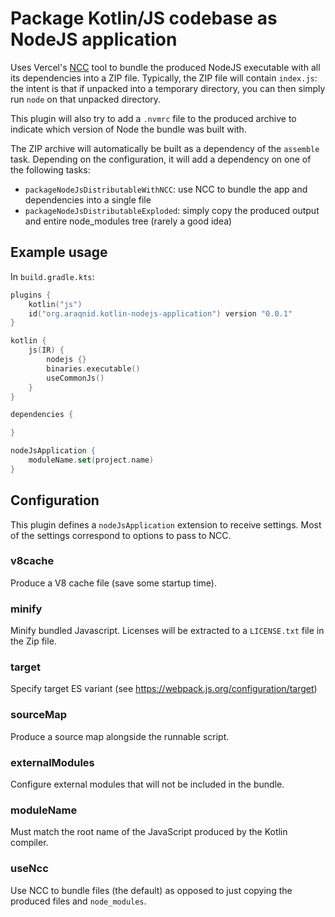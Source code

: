 # Package Kotlin/JS codebase as NodeJS application

Uses Vercel's [NCC](https://github.com/vercel/ncc) tool to bundle the produced NodeJS
executable with all its dependencies into a ZIP file. Typically, the ZIP file will
contain `index.js`: the intent is that if unpacked into a temporary directory, you can
then simply run `node` on that unpacked directory.

This plugin will also try to add a `.nvmrc` file to the produced archive to indicate
which version of Node the bundle was built with.

The ZIP archive will automatically be built as a dependency of the `assemble` task.
Depending on the configuration, it will add a dependency on one of the following tasks:

- `packageNodeJsDistributableWithNCC`: use NCC to bundle the app and dependencies into a single file
- `packageNodeJsDistributableExploded`: simply copy the produced output and entire node_modules tree
  (rarely a good idea)

## Example usage

In `build.gradle.kts`:

```kotlin
plugins {
    kotlin("js")
    id("org.araqnid.kotlin-nodejs-application") version "0.0.1"
}

kotlin {
    js(IR) {
        nodejs {}
        binaries.executable()
        useCommonJs()
    }
}

dependencies {

}

nodeJsApplication {
    moduleName.set(project.name)
}
```

## Configuration

This plugin defines a `nodeJsApplication` extension to receive settings. Most of the settings
correspond to options to pass to NCC.

### v8cache

Produce a V8 cache file (save some startup time).

### minify

Minify bundled Javascript. Licenses will be extracted to a `LICENSE.txt` file in the Zip file.

### target

Specify target ES variant (see https://webpack.js.org/configuration/target)

### sourceMap

Produce a source map alongside the runnable script.

### externalModules

Configure external modules that will not be included in the bundle.

### moduleName

Must match the root name of the JavaScript produced by the Kotlin compiler.

### useNcc

Use NCC to bundle files (the default) as opposed to just copying the produced files and `node_modules`.
